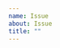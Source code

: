 ```yaml
---
name: Issue
about: Issue
title: ""
---
```


<!-- 
Please read our Contributing guide before you open the issue.

https://github.com/wenyan-lang/wenyan/wiki/Contributing

Also, please make your issue are not listed in:
https://github.com/wenyan-lang/wenyan/wiki/Feature-Requests
https://github.com/wenyan-lang/wenyan/wiki/Known-Issues

Thank you!
-->